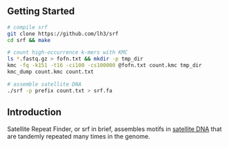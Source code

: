 ## Getting Started

```sh
# compile srf
git clone https://github.com/lh3/srf
cd srf && make

# count high-occurrence k-mers with KMC
ls *.fastq.gz > fofn.txt && mkdir -p tmp_dir
kmc -fq -k151 -t16 -ci100 -cs100000 @fofn.txt count.kmc tmp_dir
kmc_dump count.kmc count.txt

# assemble satellite DNA
./srf -p prefix count.txt > srf.fa
```

## Introduction

Satellite Repeat Finder, or srf in brief, assembles motifs in [satellite
DNA][satdna] that are tandemly repeated many times in the genome.

[satdna]: https://en.wikipedia.org/wiki/Satellite_DNA
